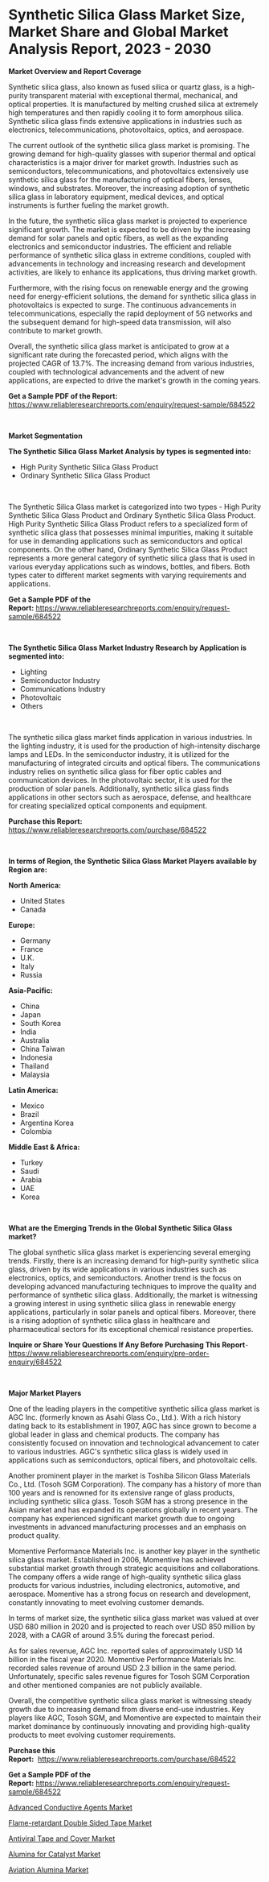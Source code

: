 <p><h1>Synthetic Silica Glass Market Size, Market Share and Global Market Analysis Report, 2023 - 2030</h1></p><p><strong>Market Overview and Report Coverage</strong></p>
<p><p>Synthetic silica glass, also known as fused silica or quartz glass, is a high-purity transparent material with exceptional thermal, mechanical, and optical properties. It is manufactured by melting crushed silica at extremely high temperatures and then rapidly cooling it to form amorphous silica. Synthetic silica glass finds extensive applications in industries such as electronics, telecommunications, photovoltaics, optics, and aerospace.</p><p>The current outlook of the synthetic silica glass market is promising. The growing demand for high-quality glasses with superior thermal and optical characteristics is a major driver for market growth. Industries such as semiconductors, telecommunications, and photovoltaics extensively use synthetic silica glass for the manufacturing of optical fibers, lenses, windows, and substrates. Moreover, the increasing adoption of synthetic silica glass in laboratory equipment, medical devices, and optical instruments is further fueling the market growth.</p><p>In the future, the synthetic silica glass market is projected to experience significant growth. The market is expected to be driven by the increasing demand for solar panels and optic fibers, as well as the expanding electronics and semiconductor industries. The efficient and reliable performance of synthetic silica glass in extreme conditions, coupled with advancements in technology and increasing research and development activities, are likely to enhance its applications, thus driving market growth.</p><p>Furthermore, with the rising focus on renewable energy and the growing need for energy-efficient solutions, the demand for synthetic silica glass in photovoltaics is expected to surge. The continuous advancements in telecommunications, especially the rapid deployment of 5G networks and the subsequent demand for high-speed data transmission, will also contribute to market growth.</p><p>Overall, the synthetic silica glass market is anticipated to grow at a significant rate during the forecasted period, which aligns with the projected CAGR of 13.7%. The increasing demand from various industries, coupled with technological advancements and the advent of new applications, are expected to drive the market's growth in the coming years.</p></p>
<p><strong>Get a Sample PDF of the Report:</strong> <a href="https://www.reliableresearchreports.com/enquiry/request-sample/684522">https://www.reliableresearchreports.com/enquiry/request-sample/684522</a></p>
<p>&nbsp;</p>
<p><strong>Market Segmentation</strong></p>
<p><strong>The Synthetic Silica Glass Market Analysis by types is segmented into:</strong></p>
<p><ul><li>High Purity Synthetic Silica Glass Product</li><li>Ordinary Synthetic Silica Glass Product</li></ul></p>
<p>&nbsp;</p>
<p><p>The Synthetic Silica Glass market is categorized into two types - High Purity Synthetic Silica Glass Product and Ordinary Synthetic Silica Glass Product. High Purity Synthetic Silica Glass Product refers to a specialized form of synthetic silica glass that possesses minimal impurities, making it suitable for use in demanding applications such as semiconductors and optical components. On the other hand, Ordinary Synthetic Silica Glass Product represents a more general category of synthetic silica glass that is used in various everyday applications such as windows, bottles, and fibers. Both types cater to different market segments with varying requirements and applications.</p></p>
<p><strong>Get a Sample PDF of the Report:</strong>&nbsp;<a href="https://www.reliableresearchreports.com/enquiry/request-sample/684522">https://www.reliableresearchreports.com/enquiry/request-sample/684522</a></p>
<p>&nbsp;</p>
<p><strong>The Synthetic Silica Glass Market Industry Research by Application is segmented into:</strong></p>
<p><ul><li>Lighting</li><li>Semiconductor Industry</li><li>Communications Industry</li><li>Photovoltaic</li><li>Others</li></ul></p>
<p>&nbsp;</p>
<p><p>The synthetic silica glass market finds application in various industries. In the lighting industry, it is used for the production of high-intensity discharge lamps and LEDs. In the semiconductor industry, it is utilized for the manufacturing of integrated circuits and optical fibers. The communications industry relies on synthetic silica glass for fiber optic cables and communication devices. In the photovoltaic sector, it is used for the production of solar panels. Additionally, synthetic silica glass finds applications in other sectors such as aerospace, defense, and healthcare for creating specialized optical components and equipment.</p></p>
<p><strong>Purchase this Report:</strong>&nbsp; <a href="https://www.reliableresearchreports.com/purchase/684522">https://www.reliableresearchreports.com/purchase/684522</a></p>
<p>&nbsp;</p>
<p><strong>In terms of Region, the Synthetic Silica Glass Market Players available by Region are:</strong></p>
<p>
    <p> <strong> North America: </strong>
        <ul>
            <li>United States</li>
            <li>Canada</li>
        </ul>
        </p> 
    <p> <strong> Europe: </strong>
        <ul>
            <li>Germany</li>
            <li>France</li>
            <li>U.K.</li>
            <li>Italy</li>
            <li>Russia</li>
        </ul>
        </p> 
    <p> <strong> Asia-Pacific: </strong>
        <ul>
            <li>China</li>
            <li>Japan</li>
            <li>South Korea</li>
            <li>India</li>
            <li>Australia</li>
            <li>China Taiwan</li>
            <li>Indonesia</li>
            <li>Thailand</li>
            <li>Malaysia</li>
        </ul>
        </p> 
    <p> <strong> Latin America: </strong>
        <ul>
            <li>Mexico</li>
            <li>Brazil</li>
            <li>Argentina Korea</li>
            <li>Colombia</li>
        </ul>
        </p> 
    <p> <strong> Middle East & Africa: </strong>
        <ul>
            <li>Turkey</li>
            <li>Saudi</li>
            <li>Arabia</li>
            <li>UAE</li>
            <li>Korea</li>
        </ul>
    </p>
    </p>
<p>&nbsp;</p>
<p><strong>What are the Emerging Trends in the Global Synthetic Silica Glass market?</strong></p>
<p><p>The global synthetic silica glass market is experiencing several emerging trends. Firstly, there is an increasing demand for high-purity synthetic silica glass, driven by its wide applications in various industries such as electronics, optics, and semiconductors. Another trend is the focus on developing advanced manufacturing techniques to improve the quality and performance of synthetic silica glass. Additionally, the market is witnessing a growing interest in using synthetic silica glass in renewable energy applications, particularly in solar panels and optical fibers. Moreover, there is a rising adoption of synthetic silica glass in healthcare and pharmaceutical sectors for its exceptional chemical resistance properties.</p></p>
<p><strong>Inquire or Share Your Questions If Any Before Purchasing This Report</strong>- <a href="https://www.reliableresearchreports.com/enquiry/pre-order-enquiry/684522">https://www.reliableresearchreports.com/enquiry/pre-order-enquiry/684522</a></p>
<p>&nbsp;</p>
<p><strong>Major Market Players</strong></p>
<p><p>One of the leading players in the competitive synthetic silica glass market is AGC Inc. (formerly known as Asahi Glass Co., Ltd.). With a rich history dating back to its establishment in 1907, AGC has since grown to become a global leader in glass and chemical products. The company has consistently focused on innovation and technological advancement to cater to various industries. AGC's synthetic silica glass is widely used in applications such as semiconductors, optical fibers, and photovoltaic cells.</p><p>Another prominent player in the market is Toshiba Silicon Glass Materials Co., Ltd. (Tosoh SGM Corporation). The company has a history of more than 100 years and is renowned for its extensive range of glass products, including synthetic silica glass. Tosoh SGM has a strong presence in the Asian market and has expanded its operations globally in recent years. The company has experienced significant market growth due to ongoing investments in advanced manufacturing processes and an emphasis on product quality.</p><p>Momentive Performance Materials Inc. is another key player in the synthetic silica glass market. Established in 2006, Momentive has achieved substantial market growth through strategic acquisitions and collaborations. The company offers a wide range of high-quality synthetic silica glass products for various industries, including electronics, automotive, and aerospace. Momentive has a strong focus on research and development, constantly innovating to meet evolving customer demands.</p><p>In terms of market size, the synthetic silica glass market was valued at over USD 680 million in 2020 and is projected to reach over USD 850 million by 2028, with a CAGR of around 3.5% during the forecast period.</p><p>As for sales revenue, AGC Inc. reported sales of approximately USD 14 billion in the fiscal year 2020. Momentive Performance Materials Inc. recorded sales revenue of around USD 2.3 billion in the same period. Unfortunately, specific sales revenue figures for Tosoh SGM Corporation and other mentioned companies are not publicly available.</p><p>Overall, the competitive synthetic silica glass market is witnessing steady growth due to increasing demand from diverse end-use industries. Key players like AGC, Tosoh SGM, and Momentive are expected to maintain their market dominance by continuously innovating and providing high-quality products to meet evolving customer requirements.</p></p>
<p><strong>Purchase this Report:</strong>&nbsp;&nbsp;<a href="https://www.reliableresearchreports.com/purchase/684522">https://www.reliableresearchreports.com/purchase/684522</a></p>
<p></p>
<p><strong>Get a Sample PDF of the Report:</strong>&nbsp;<a href="https://www.reliableresearchreports.com/enquiry/request-sample/684522">https://www.reliableresearchreports.com/enquiry/request-sample/684522</a></p>
<p><p><a href="https://medium.com/@entelaloshi55/advanced-conductive-agents-market-share-evolution-and-market-growth-trends-2023-2030-03f33ad336bc">Advanced Conductive Agents Market</a></p><p><a href="https://medium.com/@greisdukagjini2014/decoding-flame-retardant-double-sided-tape-market-metrics-market-share-trends-and-growth-daa5ef2583ae">Flame-retardant Double Sided Tape Market</a></p><p><a href="https://medium.com/@loretamusaj85/analyzing-antiviral-tape-and-cover-market-global-industry-perspective-and-forecast-2023-to-2030-77ef15ecd491">Antiviral Tape and Cover Market</a></p><p><a href="https://medium.com/@klebogdani/alumina-for-catalyst-market-size-market-outlook-and-market-forecast-2023-to-2030-978ee9f8cbf8">Alumina for Catalyst Market</a></p><p><a href="https://medium.com/@elvirabogdani08/aviation-alumina-market-size-cagr-trends-2024-2030-238966de2349">Aviation Alumina Market</a></p></p>